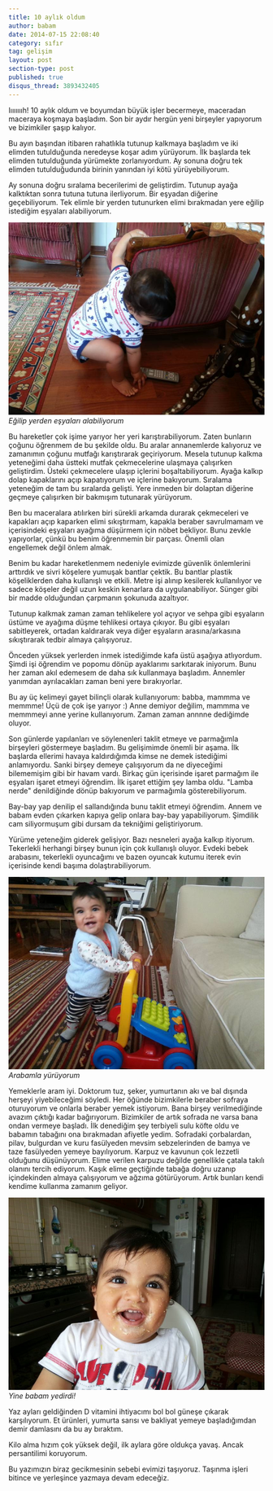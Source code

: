 ```yaml
---
title: 10 aylık oldum
author: babam
date: 2014-07-15 22:08:40
category: sıfır
tag: gelişim
layout: post
section-type: post
published: true
disqus_thread: 3893432405
---
```


Iıııııııh! 10 aylık oldum ve boyumdan büyük işler becermeye, maceradan maceraya koşmaya başladım. Son bir aydır hergün yeni birşeyler yapıyorum ve bizimkiler şaşıp kalıyor.

Bu ayın başından itibaren rahatlıkla tutunup kalkmaya başladım ve iki elimden tutulduğunda neredeyse koşar adım yürüyorum. İlk başlarda tek elimden tutulduğunda yürümekte zorlanıyordum. Ay sonuna doğru tek elimden tutulduğudunda birinin yanından iyi kötü yürüyebiliyorum.

Ay sonuna doğru sıralama becerilerimi de geliştirdim. Tutunup ayağa kalktıktan sonra tutuna tutuna ilerliyorum. Bir eşyadan diğerine geçebiliyorum. Tek elimle bir yerden tutunurken elimi bırakmadan yere eğilip istediğim eşyaları alabiliyorum.

![Eğilip yerden eşyaları alabiliyorum](/img/posts/egilip_aliyorum.jpg)
*Eğilip yerden eşyaları alabiliyorum*

Bu hareketler çok işime yarıyor her yeri karıştırabiliyorum. Zaten bunların çoğunu öğrenmem de bu şekilde oldu. Bu aralar annanemlerde kalıyoruz ve zamanımın çoğunu mutfağı karıştırarak geçiriyorum. Mesela tutunup kalkma yeteneğimi daha üstteki mutfak çekmecelerine ulaşmaya çalışırken geliştirdim. Üsteki çekmecelere ulaşıp içlerini boşaltabiliyorum. Ayağa kalkıp dolap kapaklarını açıp kapatıyorum ve içlerine bakıyorum. Sıralama yeteneğim de tam bu sıralarda gelişti. Yere inmeden bir dolaptan diğerine geçmeye çalışırken bir bakmışım tutunarak yürüyorum.

Ben bu maceralara atılırken biri sürekli arkamda durarak çekmeceleri ve kapakları açıp kaparken elimi sıkıştırmam, kapakla beraber savrulmamam ve içerisindeki eşyaları ayağıma düşürmem için nöbet bekliyor. Bunu zevkle yapıyorlar, çünkü bu benim öğrenmemin bir parçası. Önemli olan engellemek değil önlem almak.

Benim bu kadar hareketlenmem nedeniyle evimizde güvenlik önlemlerini arttırdık ve sivri köşelere yumuşak bantlar çektik. Bu bantlar plastik köşeliklerden daha kullanışlı ve etkili. Metre işi alınıp kesilerek kullanılıyor ve sadece köşeler değil uzun keskin kenarlara da uygulanabiliyor. Sünger gibi bir madde olduğundan çarpmanın şokunuda azaltıyor.

Tutunup kalkmak zaman zaman tehlikelere yol açıyor ve sehpa gibi eşyaların üstüme ve ayağıma düşme tehlikesi ortaya çıkıyor. Bu gibi eşyaları sabitleyerek, ortadan kaldırarak veya diğer eşyaların arasına/arkasına sıkıştırarak tedbir almaya çalışıyoruz.

Önceden yüksek yerlerden inmek istediğimde kafa üstü aşağıya atlıyordum. Şimdi işi öğrendim ve popomu dönüp ayaklarımı sarkıtarak iniyorum. Bunu her zaman akıl edemesem de daha sık kullanmaya başladım. Annemler yanımdan ayrılacakları zaman beni yere bırakıyorlar.

Bu ay üç kelimeyi gayet bilinçli olarak kullanıyorum: babba, mammma ve memmme! Üçü de çok işe yarıyor :) Anne demiyor değilim, mammma ve memmmeyi anne yerine kullanıyorum. Zaman zaman annnne dediğimde oluyor.

Son günlerde yapılanları ve söylenenleri taklit etmeye ve parmağımla birşeyleri göstermeye başladım. Bu gelişimimde önemli bir aşama. İlk başlarda ellerimi havaya kaldırdığımda kimse ne demek istediğimi anlamıyordu. Sanki birşey demeye çalışıyorum da ne diyeceğimi bilememişim gibi bir havam vardı. Birkaç gün içerisinde işaret parmağım ile eşyaları işaret etmeyi öğrendim. İlk işaret ettiğim şey lamba oldu. "Lamba nerde" denildiğinde dönüp bakıyorum ve parmağımla gösterebiliyorum.

Bay-bay yap denilip el sallandığında bunu taklit etmeyi öğrendim. Annem ve babam evden çıkarken kapıya gelip onlara bay-bay yapabiliyorum. Şimdilik cam siliyormuşum gibi dursam da tekniğimi geliştiriyorum.

Yürüme yeteneğim giderek gelişiyor. Bazı nesneleri ayağa kalkıp itiyorum. Tekerlekli herhangi birşey bunun için çok kullanışlı oluyor. Evdeki bebek arabasını, tekerlekli oyuncağımı ve bazen oyuncak kutumu iterek evin içerisinde kendi başıma dolaştırabiliyorum.

![Arabamla yürüyorum](/img/posts/arabamla_yuruyorum.jpg)
*Arabamla yürüyorum*

Yemeklerle aram iyi. Doktorum tuz, şeker, yumurtanın akı ve bal dışında herşeyi yiyebileceğimi söyledi. Her öğünde bizimkilerle beraber sofraya oturuyorum ve onlarla beraber yemek istiyorum. Bana birşey verilmediğinde avazım çıktığı kadar bağırıyorum. Bizimkiler de artık sofrada ne varsa bana ondan vermeye başladı. İlk denediğim şey terbiyeli sulu köfte oldu ve babamın tabağını ona bırakmadan afiyetle yedim. Sofradaki çorbalardan, pilav, bulgurdan ve kuru fasülyeden mevsim sebzelerinden de bamya ve taze fasülyeden yemeye bayılıyorum. Karpuz ve kavunun çok lezzetli olduğunu düşünüyorum. Elime verilen karpuzu değilde genellikle çatala takılı olanını tercih ediyorum. Kaşık elime geçtiğinde tabağa doğru uzanıp içindekinden almaya çalışıyorum ve ağzıma götürüyorum. Artık bunları kendi kendime kullanma zamanım geliyor.

![Yine babam yedirdi!](/img/posts/yine_babam_yedirdi.jpg)
*Yine babam yedirdi!*

Yaz ayları geldiğinden D vitamini ihtiyacımı bol bol güneşe çıkarak karşılıyorum. Et ürünleri, yumurta sarısı ve bakliyat yemeye başladığımdan demir damlasını da bu ay bıraktım.

Kilo alma hızım çok yüksek değil, ilk aylara göre oldukça yavaş. Ancak persantilimi koruyorum.

Bu yazımızın biraz gecikmesinin sebebi evimizi taşıyoruz. Taşınma işleri bitince ve yerleşince yazmaya devam edeceğiz.

